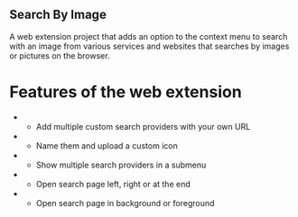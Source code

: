 
Search By Image
-----------------------------

A web extension project that adds an option to the context menu to search with an image from 
various services and websites that searches by images or pictures on the browser. 

# Features of the web extension
* - Add multiple custom search providers with your own URL
* - Name them and upload a custom icon
* - Show multiple search providers in a submenu
* - Open search page left, right or at the end
* - Open search page in background or foreground
